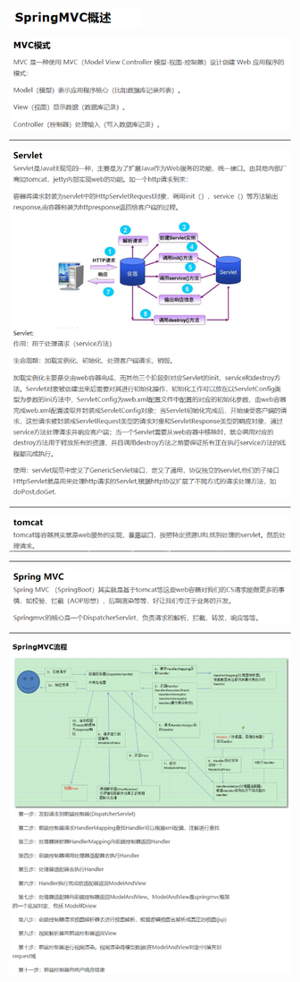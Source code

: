 ![](/assets/SpringMVC概述.png)

![](/assets/MVC.png)

---

![](/assets/Servlet.png)

---

![](/assets/tomcat.png)

---

![](/assets/SpringMVC.png)

---

![](/assets/SpringMVC流程.png)

